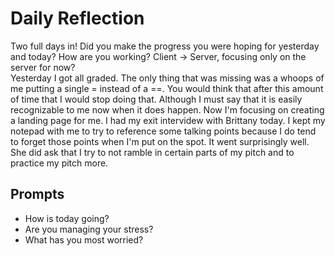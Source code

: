 # Daily Reflection
Two full days in! Did you make the progress you were hoping for yesterday and today? How are you working? Client -> Server, focusing only on the server for now?  
Yesterday I got all graded. The only thing that was missing was a whoops of me putting a single = instead of a ==.  You would think that after this amount of time that I would stop doing that.  Although I must say that it is easily recognizable to me now when it does happen.  Now I'm focusing on creating a landing page for me.  I had my exit intervidew with Brittany today.  I kept my notepad with me to try to reference some talking points because I do tend to forget those points when I'm put on the spot.  It went surprisingly well.  She did ask that I try to not ramble in certain parts of my pitch and to practice my pitch more.
## Prompts
- How is today going? 
- Are you managing your stress?
- What has you most worried?